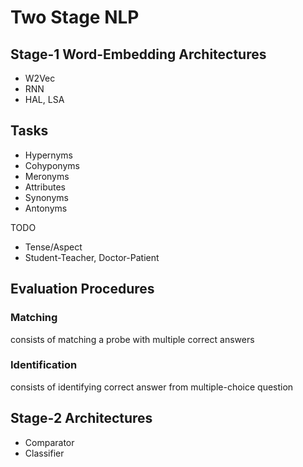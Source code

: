 # Two Stage NLP

## Stage-1 Word-Embedding Architectures

- W2Vec
- RNN
- HAL, LSA

## Tasks

- Hypernyms
- Cohyponyms
- Meronyms
- Attributes
- Synonyms
- Antonyms

TODO
- Tense/Aspect 
- Student-Teacher, Doctor-Patient

## Evaluation Procedures

### Matching
consists of matching a probe with multiple correct answers

### Identification
consists of identifying correct answer from multiple-choice question

## Stage-2 Architectures

- Comparator
- Classifier
